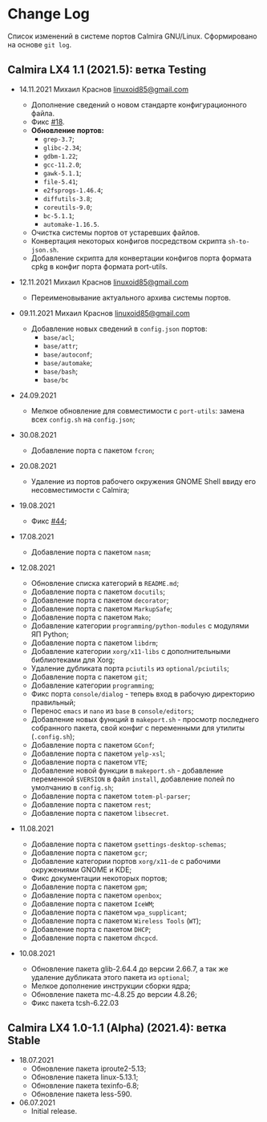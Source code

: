 # Change Log

Список изменений в системе портов Calmira GNU/Linux. Сформировано на основе `git log`.

## Calmira LX4 1.1 (2021.5): ветка Testing

* 14.11.2021 Михаил Краснов <linuxoid85@gmail.com>
	* Дополнение сведений о новом стандарте конфигурационного файла.
	* Фикс [#18](https://github.com/CalmiraLinux/Ports/issues/18).
	* **Обновление портов:**
		* `grep-3.7`;
		* `glibc-2.34`;
		* `gdbm-1.22`;
		* `gcc-11.2.0`;
		* `gawk-5.1.1`;
		* `file-5.41`;
		* `e2fsprogs-1.46.4`;
		* `diffutils-3.8`;
		* `coreutils-9.0`;
		* `bc-5.1.1`;
		* `automake-1.16.5`.
	* Очистка системы портов от устаревших файлов.
	* Конвертация некоторых конфигов посредством скрипта `sh-to-json.sh`.
	* Добавление скрипта для конвертации конфигов порта формата cpkg в конфиг порта формата port-utils.

* 12.11.2021 Михаил Краснов <linuxoid85@gmail.com>
	* Переименовывание актуального архива системы портов.

* 09.11.2021 Михаил Краснов <linuxoid85@gmail.com>
    * Добавление новых сведений в `config.json` портов:
        * `base/acl`;
        * `base/attr`;
        * `base/autoconf`;
        * `base/automake`;
        * `base/bash`;
        * `base/bc`

* 24.09.2021
    * Мелкое обновление для совместимости с `port-utils`: замена всех `config.sh` на `config.json`;

* 30.08.2021
	* Добавление порта с пакетом `fcron`;

* 20.08.2021
	* Удаление из портов рабочего окружения GNOME Shell ввиду его несовместимости с Calmira;

* 19.08.2021
	* Фикс [#44](https://github.com/CalmiraLinux/CalmiraLinux/issues/44);

* 17.08.2021
	* Добавление порта с пакетом `nasm`;

* 12.08.2021
	* Обновление списка категорий в `README.md`;
	* Добавление порта с пакетом `docutils`;
	* Добавление порта с пакетом `decorator`;
	* Добавление порта с пакетом `MarkupSafe`;
	* Добавление порта с пакетом `Mako`;
	* Добавление категории `programming/python-modules` с модулями ЯП Python;
	* Добавление порта с пакетом `libdrm`;
	* Добавление категории `xorg/x11-libs` с дополнительными библиотеками для Xorg;
	* Удаление дубликата порта `pciutils` из `optional/pciutils`;
	* Добавление порта с пакетом `git`;
	* Добавление категории `programming`;
	* Фикс порта `console/dialog` - теперь вход в рабочую директорию правильный;
	* Перенос `emacs` и `nano` из `base` в `console/editors`;
	* Добавление новых функций в `makeport.sh` - просмотр последнего собранного пакета, свой конфиг с переменными для утилиты (`.config.sh`);
	* Добавление порта с пакетом `GConf`;
	* Добавление порта с пакетом `yelp-xsl`;
	* Добавление порта с пакетом `VTE`;
	* Добавление новой функции в `makeport.sh` - добавление переменной `$VERSION` в файл `install`, добавление полей по умолчанию в `config.sh`;
	* Добавление порта с пакетом `totem-pl-parser`;
	* Добавление порта с пакетом `rest`;
	* Добавление порта с пакетом `libsecret`.

* 11.08.2021
	* Добавление порта с пакетом `gsettings-desktop-schemas`;
	* Добавление порта с пакетом `gcr`;
	* Добавление категории портов `xorg/x11-de` с рабочими окружениями GNOME и KDE;
	* Фикс документации некоторых портов;
	* Добавление порта с пакетом `gpm`;
	* Добавление порта с пакетом `openbox`;
	* Добавление порта с пакетом `IceWM`;
	* Добавление порта с пакетом `wpa_supplicant`;
	* Добавление порта с пакетом `Wireless Tools` (`WT`);
	* Добавление порта с пакетом `DHCP`;
	* Добавление порта с пакетом `dhcpcd`.

* 10.08.2021
	* Обновление пакета glib-2.64.4 до версии 2.66.7, а так же удаление дубликата этого пакета из `optional`;
	* Мелкое дополнение инструкции сборки ядра;
	* Обновление пакета mc-4.8.25 до версии 4.8.26;
	* Фикс пакета tcsh-6.22.03

## Calmira LX4 1.0-1.1 (Alpha) (2021.4): ветка Stable
* 18.07.2021
	* Обновление пакета iproute2-5.13;
	* Обновление пакета linux-5.13.1;
	* Обновление пакета texinfo-6.8;
	* Обновление пакета less-590.
* 06.07.2021
	* Initial release.
